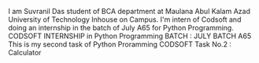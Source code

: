 I am Suvranil Das student of BCA department at Maulana Abul Kalam Azad University of Technology Inhouse on Campus. I'm intern of Codsoft and doing an internship in the batch of July A65 for Python Programming. 
CODSOFT INTERNSHIP in Python Programming 
BATCH : JULY BATCH A65 
This is my second task of Python Proramming 
CODSOFT Task No.2 : Calculator
